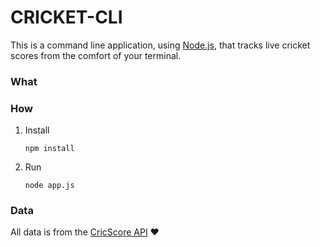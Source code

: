 # CRICKET-CLI

This is a command line application, using [Node.js](http://nodejs.org/), that tracks live cricket scores from the comfort of your terminal.

### What


### How

1. Install

    ```npm install```

2. Run

    ```node app.js```

### Data

All data is from the [CricScore API](http://cricscore-api.appspot.com/) :heart: